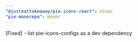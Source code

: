 ```yaml
---
"@justeattakeaway/pie-icons-react": minor
"pie-monorepo": minor
---
```


[Fixed] - list pie-icons-configs as a dev dependency
